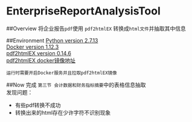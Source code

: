 # EnterpriseReportAnalysisTool



##Overview
将企业报告`pdf`使用 `pdf2htmlEX` 转换成`html文件`并抽取其中信息  

##Environment
[Python version 2.7.13](https://www.python.org/)  
[Docker version 1.12.3](https://www.docker.com/)  
[pdf2htmlEX version 0.14.6](https://github.com/coolwanglu/pdf2htmlEX)  
[pdf2htmlEX docker镜像地址](https://hub.docker.com/r/bwits/pdf2htmlex/)  

	运行时需要开启Docker服务并且拉取pdf2htmlEX镜像

##Now
完成 `第三节 会计数据和财务指标摘要`中的表格信息抽取  
发现问题：  
 
 + 有些pdf转换不成功
 + 转换出来的html存在少许字符不识别现象